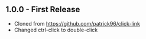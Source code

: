 ## 1.0.0 - First Release
* Cloned from https://github.com/patrick96/click-link
* Changed ctrl-click to double-click
